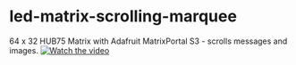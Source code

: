 # led-matrix-scrolling-marquee
64 x 32 HUB75 Matrix with Adafruit MatrixPortal S3 - scrolls messages and images.
[![Watch the video](https://img.youtube.com/vi/6Ay5spNM3Bg/0.jpg)](https://youtu.be/6Ay5spNM3Bg)

